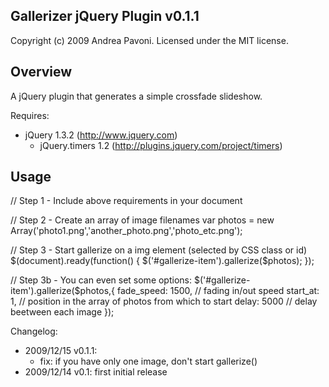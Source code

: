 Gallerizer jQuery Plugin v0.1.1
-------------------------------
Copyright (c) 2009 Andrea Pavoni. Licensed under the MIT license.
 

Overview
--------

A jQuery plugin that generates a simple crossfade slideshow.

Requires:
  - jQuery 1.3.2 (http://www.jquery.com)
	- jQuery.timers 1.2 (http://plugins.jquery.com/project/timers)

Usage
-----
// Step 1 - Include above requirements in your document

// Step 2 - Create an array of image filenames
var photos = new Array('photo1.png','another_photo.png','photo_etc.png');

// Step 3 - Start gallerize on a img element (selected by CSS class or id)
$(document).ready(function() {
  $('#gallerize-item').gallerize($photos);
});

// Step 3b - You can even set some options:
$('#gallerize-item').gallerize($photos,{
  fade_speed: 1500, // fading in/out speed
  start_at: 1, // position in the array of photos from which to start
  delay: 5000 // delay beetween each image
});

Changelog:
  - 2009/12/15 v0.1.1:
    - fix: if you have only one image, don't start gallerize()
  - 2009/12/14 v0.1: first initial release

